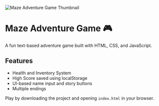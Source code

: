 ![Maze Adventure Game Thumbnail](relative-or-raw-url)

# Maze Adventure Game 🎮

A fun text-based adventure game built with HTML, CSS, and JavaScript.

## Features

- Health and Inventory System
- High Score saved using localStorage
- UI-based name input and story buttons
- Multiple endings

Play by downloading the project and opening `index.html` in your browser.
